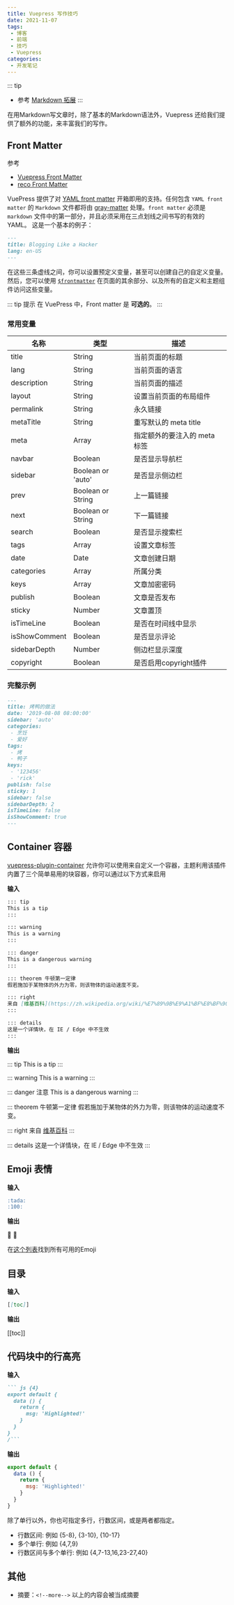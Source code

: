 ```yaml
---
title: Vuepress 写作技巧
date: 2021-11-07
tags:
 - 博客
 - 前端
 - 技巧
 - Vuepress
categories:
 - 开发笔记
---
```


::: tip
+ 参考 [Markdown 拓展](https://vuepress.vuejs.org/zh/guide/markdown.html)
:::

在用Markdown写文章时，除了基本的Markdown语法外，Vuepress 还给我们提供了额外的功能，来丰富我们的写作。

## Front Matter

参考
+ [Vuepress Front Matter](https://vuepress.vuejs.org/zh/guide/frontmatter.html)
+ [reco Front Matter](https://vuepress-theme-reco.recoluan.com/views/1.x/frontMatter.html)

VuePress 提供了对 [YAML front matter](https://jekyllrb.com/docs/frontmatter/) 开箱即用的支持。任何包含 `YAML front matter` 的 `Markdown` 文件都将由 [gray-matter](https://github.com/jonschlinkert/gray-matter) 处理。`front matter` 必须是 `markdown` 文件中的第一部分，并且必须采用在三点划线之间书写的有效的 YAML。 这是一个基本的例子：

```md
---
title: Blogging Like a Hacker
lang: en-US
---
```

在这些三条虚线之间，你可以设置预定义变量，甚至可以创建自己的自定义变量。 然后，您可以使用 [`$frontmatter`](https://vuepress.vuejs.org/zh/guide/global-computed.html#frontmatter) 在页面的其余部分、以及所有的自定义和主题组件访问这些变量。

::: tip 提示
在 VuePress 中，Front matter 是 **可选的**。
:::

### 常用变量

| 名称          | 类型              | 描述                         |
| ------------- | ----------------- | ---------------------------- |
| title         | String            | 当前页面的标题               |
| lang          | String            | 当前页面的语言               |
| description   | String            | 当前页面的描述               |
| layout        | String            | 设置当前页面的布局组件       |
| permalink     | String            | 永久链接                     |
| metaTitle     | String            | 重写默认的 meta title        |
| meta          | Array             | 指定额外的要注入的 meta 标签 |
| navbar        | Boolean           | 是否显示导航栏               |
| sidebar       | Boolean or 'auto' | 是否显示侧边栏               |
| prev          | Boolean or String | 上一篇链接                   |
| next          | Boolean or String | 下一篇链接                   |
| search        | Boolean           | 是否显示搜索栏               |
| tags          | Array             | 设置文章标签                 |
| date          | Date              | 文章创建日期                 |
| categories    | Array             | 所属分类                     |
| keys          | Array             | 文章加密密码                 |
| publish       | Boolean           | 文章是否发布                 |
| sticky        | Number            | 文章置顶                     |
| isTimeLine    | Boolean           | 是否在时间线中显示           |
| isShowComment | Boolean           | 是否显示评论                 |
| sidebarDepth  | Number            | 侧边栏显示深度               |
| copyright     | Boolean           | 是否启用copyright插件        |

### 完整示例

```md
---
title: 烤鸭的做法
date: '2019-08-08 08:00:00'
sidebar: 'auto'
categories:
 - 烹饪
 - 爱好
tags:
 - 烤
 - 鸭子
keys:
 - '123456'
 - 'rick'
publish: false
sticky: 1
sidebar: false
sidebarDepth: 2
isTimeLine: false
isShowComment: true
---
```

## Container 容器

[vuepress-plugin-container](https://vuepress-community.netlify.app/zh/plugins/container/) 允许你可以使用来自定义一个容器，主题利用该插件内置了三个简单易用的块容器，你可以通过以下方式来启用

**输入**

```md
::: tip
This is a tip
:::

::: warning
This is a warning
:::

::: danger
This is a dangerous warning
:::

::: theorem 牛顿第一定律
假若施加于某物体的外力为零，则该物体的运动速度不变。

::: right
来自 [维基百科](https://zh.wikipedia.org/wiki/%E7%89%9B%E9%A1%BF%E8%BF%90%E5%8A%A8%E5%AE%9A%E5%BE%8B)
:::

::: details
这是一个详情块，在 IE / Edge 中不生效
:::
```

**输出**

::: tip
This is a tip
:::

::: warning
This is a warning
:::

::: danger 注意
This is a dangerous warning
:::

::: theorem 牛顿第一定律
假若施加于某物体的外力为零，则该物体的运动速度不变。

::: right
来自 [维基百科](https://zh.wikipedia.org/wiki/%E7%89%9B%E9%A1%BF%E8%BF%90%E5%8A%A8%E5%AE%9A%E5%BE%8B)
:::

::: details
这是一个详情块，在 IE / Edge 中不生效
:::

## Emoji 表情

**输入**

```md
:tada: 
:100:
```

**输出**

:tada: 
:100:

在[这个列表](https://github.com/markdown-it/markdown-it-emoji/blob/master/lib/data/full.json)找到所有可用的Emoji

## 目录

**输入**

```md
[[toc]]
```

**输出**

[[toc]]

## 代码块中的行高亮

**输入**

```md
``` js {4}
export default {
  data () {
    return {
      msg: 'Highlighted!'
    }
  }
}
/```
```

**输出**

``` js {4}
export default {
  data () {
    return {
      msg: 'Highlighted!'
    }
  }
}
```

除了单行以外，你也可指定多行，行数区间，或是两者都指定。
+ 行数区间: 例如 {5-8}, {3-10}, {10-17}
+ 多个单行: 例如 {4,7,9}
+ 行数区间与多个单行: 例如 {4,7-13,16,23-27,40}

## 其他

+ 摘要：`<!--more-->` 以上的内容会被当成摘要
